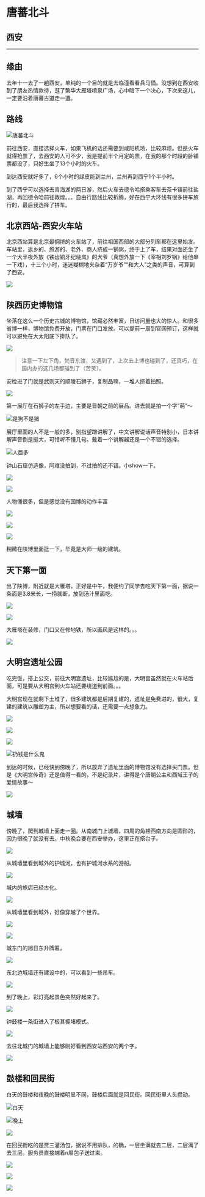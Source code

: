 # 唐蕃北斗
## 西安

---

## 缘由

去年十一去了一趟西安，单纯的一个目的就是去临潼看看兵马俑。没想到在西安收到了朋友热情款待，逛了繁华大雁塔喷泉广场，心中暗下一个决心，下次来这儿，一定要沿着唐蕃古道走一遭。

## 路线

![唐蕃北斗](http://ww3.sinaimg.cn/mw690/89d0a2e1jw1f8678r41ifj21kw0zdqod.jpg)

前往西安，直接选择火车，如果飞机的话还需要到咸阳机场，比较麻烦。但是火车就得抢票了，去西安的人可不少，我是提前半个月定的票，在我的那个时段的卧铺票都没了，只好生坐了13个小时的火车。

到达西安就好多了，6个小时的绿皮能到兰州，兰州再到西宁1个半小时。

到了西宁可以选择去青海湖的两日游，然后火车去德令哈搭乘客车去茶卡镇前往盐湖，再回德令哈前往敦煌。。。自由行路线比较折腾，好在西宁大环线有很多拼车旅行的，最后我选择了拼车。

## 北京西站-西安火车站

北京西站算是北京最拥挤的火车站了，前往祖国西部的大部分列车都在这里始发。车站里，返乡的、旅游的、老外、商人挤成一锅粥，终于上了车，结果对面还坐了一个大半夜外放《铁齿铜牙纪晓岚》的大爷（真想外放一下《宰相刘罗锅》给他串一下戏），十三个小时，迷迷糊糊地夹杂着“万岁爷”“和大人”之类的声音，可算到了西安。

![](http://ww2.sinaimg.cn/mw690/89d0a2e1gw1f86v36var8j218g0tmwr3.jpg)

## 陕西历史博物馆

坐落在这么一个历史古城的博物馆，馆藏必然丰富，日访问量也大的惊人。和很多省博一样，博物馆免费开放，门票在门口发放。可以提前一周到官网预订，这样就可以避免在大太阳底下排队了。

![](http://ww3.sinaimg.cn/mw690/89d0a2e1gw1f867u7oywsj217u0t77ja.jpg)

> 注意一下左下角，梵音东渡，又遇到了，上次去上博也碰到了，还真巧，在国内办的这几场都碰到了（苦笑）。

安检进了门就是武则天的顺陵石狮子，复制品嘛，一堆人挤着拍照。

![](http://ww1.sinaimg.cn/mw690/89d0a2e1gw1f86rdaserbj218g0tm4c8.jpg)

第一展厅在石狮子的左手边，主要是晋朝之前的展品。进去就是拍一个字“萌”～

![是狗不是猪](http://ww2.sinaimg.cn/mw690/89d0a2e1gw1f86rn9pcb2j20ns0pewhx.jpg)

展厅里面的人不是一般的多，别指望蹭讲解了，中文讲解说话声音特别小，日本讲解声音倒是挺大，可惜听不懂几句。戴着一个讲解器还是一个不错的选择。

![人巨多](http://ww2.sinaimg.cn/mw690/89d0a2e1gw1f86rxs2v32j218g0tmgwc.jpg)

钟山石窟仿造像，阿难没拍到，不过拍的还不错。小show一下。

![](http://ww4.sinaimg.cn/mw690/89d0a2e1gw1f86s0bg9chj218g0tmtj5.jpg)

![](http://ww1.sinaimg.cn/mw690/89d0a2e1gw1f86s809yf8j20pk0sudks.jpg)

人物俑很多，但是感觉没有国博的动作丰富

![](http://ww1.sinaimg.cn/mw690/89d0a2e1gw1f86sbwgfnuj20ma0nx77b.jpg)

![](http://ww2.sinaimg.cn/mw690/89d0a2e1gw1f86smaiyt3j218g0tmqdv.jpg)

![](http://ww3.sinaimg.cn/mw690/89d0a2e1gw1f86sqw4wk3j218g0tmgxz.jpg)

稍微在陕博里面逛一下，毕竟是大师一级的建筑。

## 天下第一面

出了陕博，附近就是大雁塔，正好是中午，我便约了同学去吃天下第一面，据说一条面是3.8米长，一捞就断，放到汤汁里面吃。

![](http://ww2.sinaimg.cn/mw690/89d0a2e1gw1f86svg2dhmj20z00i2n4s.jpg)

![](http://ww1.sinaimg.cn/mw690/89d0a2e1gw1f86tebhuqgj20oz14qgx7.jpg)

大雁塔在装修，门口又在修地铁，所以画风是这样的。。。

![](http://ww2.sinaimg.cn/mw690/89d0a2e1gw1f86tk8oewcj20kl0efgop.jpg)

## 大明宫遗址公园

吃完饭，搭上公交，前往大明宫遗址，比较尴尬的是，大明宫虽然就在火车站后面，可是要从大明宫到火车站还要绕道到前面。。。

大明宫现在就剩下土堆了，很多建筑都是后期复建的，遗址是免费进的，很大，复建的建筑以雕塑为主，所以想要看的话，还需要一点想象力。

![](http://ww3.sinaimg.cn/mw690/89d0a2e1gw1f86tssndyvj218g0tmk73.jpg)

![](http://ww1.sinaimg.cn/mw690/89d0a2e1gw1f86tsq7p00j218g0tme05.jpg)

![](http://ww2.sinaimg.cn/mw690/89d0a2e1gw1f86tsr0w9qj218g0tmn8r.jpg)

![扔钱是什么鬼](http://ww4.sinaimg.cn/mw690/89d0a2e1gw1f86tsrqa0tj217a0suh1i.jpg)

到达的时候，已经快到傍晚了，所以放弃了遗址里面的博物馆没有选择买门票。但是《大明宫传奇》还是值得一看的，不是纪录片，讲得是个唐朝公主和西域王子的爱情故事～

![](http://ww3.sinaimg.cn/mw690/89d0a2e1gw1f86tspdfhqj20ue0fw78e.jpg)

## 城墙

傍晚了，爬到城墙上面走一圈。从南城门上城墙，四周的角楼西南方向是圆形的，因为很晚了就没有去。中秋晚会要在西安举办，这里正在搭台子。

![](http://ww1.sinaimg.cn/mw690/89d0a2e1gw1f86v2yz7c6j218g0tmh1f.jpg)

从城墙里看到城外的护城河，也有护城河水系的游船。

![](http://ww2.sinaimg.cn/mw690/89d0a2e1gw1f86v3011auj218g0tmh7l.jpg)

城内的旅店已经古化。

![](http://ww3.sinaimg.cn/mw690/89d0a2e1gw1f86v30gxz3j218g0tm1ba.jpg)

从城墙里看到城外，好像穿越了个世界。

![](http://ww3.sinaimg.cn/mw690/89d0a2e1gw1f86v31liccj218g0tm7i0.jpg)

![](http://ww1.sinaimg.cn/mw690/89d0a2e1gw1f86v330c55j218g0tmkgh.jpg)

城东门的旭日东升牌匾。

![](http://ww3.sinaimg.cn/mw690/89d0a2e1gw1f86v3490gqj218g0tmwvt.jpg)

东北边城墙还有建设中的，可以看到一些吊车。

![](http://ww1.sinaimg.cn/mw690/89d0a2e1gw1f86v35c07hj218g0tmn55.jpg)

到了晚上，彩灯亮起景色突然好起来了。

![](http://ww1.sinaimg.cn/mw690/89d0a2e1gw1f86v35lddoj218g0tmdo9.jpg)

钟鼓楼一条街进入了极其拥堵模式。

![](http://ww2.sinaimg.cn/mw690/89d0a2e1gw1f86v367lakj218g0tmqgj.jpg)

去往北城门的城墙上能够刚好看到西安站西安的两个字。

![](http://ww1.sinaimg.cn/mw690/89d0a2e1gw1f86v37sdqfj218g0tm10o.jpg)

## 鼓楼和回民街

白天的鼓楼和夜晚的鼓楼明显不同，鼓楼后面就是回民街。回民街里人头攒动。

![白天](http://ww3.sinaimg.cn/mw690/89d0a2e1gw1f86v2xy0z6j21290kpgte.jpg)

![晚上](http://ww2.sinaimg.cn/mw690/89d0a2e1gw1f86v9x4vcvj20u014015x.jpg)

![](http://ww1.sinaimg.cn/mw690/89d0a2e1gw1f86v9xrfs0j20xb18gqk6.jpg)

在回民街吃的是贾三灌汤包，据说不用排队，的确，一层坐满就去二层，二层满了去三层。服务员直接端着n屉包子送过来。

![](http://ww2.sinaimg.cn/mw690/89d0a2e1gw1f86v9ymfy6j20xb0rrqe7.jpg)

![](http://ww4.sinaimg.cn/mw690/89d0a2e1gw1f86va0hbynj20xb18g7iz.jpg)

![](http://ww1.sinaimg.cn/mw690/89d0a2e1gw1f86va1rgczj20xb18g15m.jpg)
